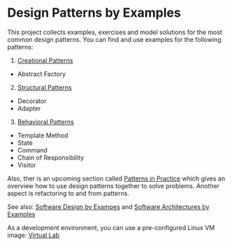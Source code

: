 # Design Patterns by Examples

This project collects examples, exercises and model solutions for the most common design patterns.
You can find and use examples for the following patterns:

1. [Creational Patterns](https://github.com/teiniker/teiniker-lectures-designpatterns/tree/master/creational-patterns)
  * Abstract Factory
  
2. [Structural Patterns](https://github.com/teiniker/teiniker-lectures-designpatterns/tree/master/structural-patterns)
  * Decorator
  * Adapter
  
3. [Behavioral Patterns](https://github.com/teiniker/teiniker-lectures-designpatterns/tree/master/behavioral-patterns)
  * Template Method
  * State
  * Command
  * Chain of Responsibility
  * Visitor

Also, ther is an upcoming section called 
[Patterns in Practice](https://github.com/teiniker/teiniker-lectures-designpatterns/tree/master/patterns-in-practice) 
which gives an overview how to
use design patterns together to solve problems. Another aspect is refactoring to and from patterns.

See also: 
[Software Design by Exampes](https://github.com/teiniker/teiniker-lectures-softwaredesign) and 
[Software Architectures by Examples](https://github.com/teiniker/teiniker-lectures-softwarearchitectures) 

As a development environment, you can use a pre-configured Linux VM image:
[Virtual Lab](https://drive.google.com/drive/folders/1AzsF4Mvh1HJ8k6OW5W5hQ5CF0HdqA51l)
